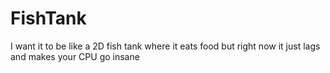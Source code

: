# FishTank
I want it to be like a 2D fish tank where it eats food but right now it just lags and makes your CPU go insane
